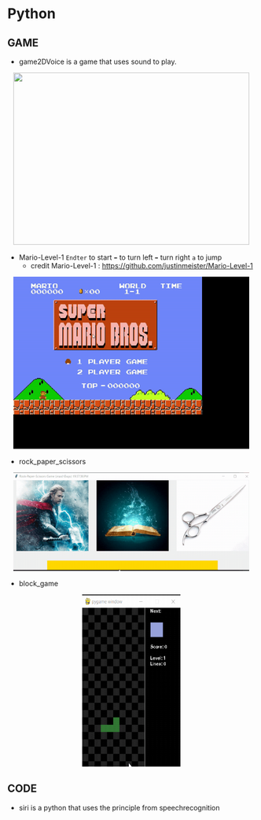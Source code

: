 # Python
## GAME
- game2DVoice is a game that uses sound to play.
<p align="center">
<img src="game2DVoice/img/gmae2D.gif" width="480" height="350">
</p>

- Mario-Level-1 `Endter` to start `⬅` to turn left `➡` turn right `a` to jump
  - credit Mario-Level-1 : https://github.com/justinmeister/Mario-Level-1
<p align="center">
<img src="Mario-Level-1/img/m.gif" width="480" height="350">
</p>

- rock_paper_scissors
<p align="center">
<img src="rock_paper_scissors/img/r-p-t.gif" width="480" height="200">
</p>

- block_game
<p align="center">
<img src="block_game/block.gif" width="200" height="350">
</p>

## CODE
- siri is a python that uses the principle from speechrecognition
